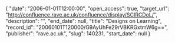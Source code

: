 {
  "date": "2006-01-01T12:00:00", 
  "open_access": true, 
  "target_url": "http://confluence.rave.ac.uk/confluence/display/SCIRCDoL/", 
  "description": "", 
  "end_date": null, 
  "title": "Designs on Learning", 
  "record_id": "20060101T120000/G9AyUhFe29rVBKRGxtmW6g==", 
  "publisher": "rave.ac.uk", 
  "slug": 140231, 
  "start_date": null
}

